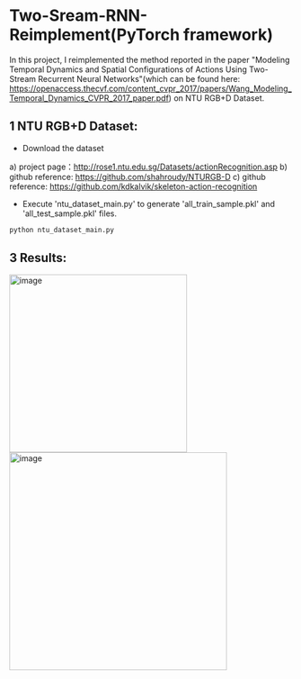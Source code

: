 # Two-Sream-RNN-Reimplement(PyTorch framework)
In this project, I reimplemented the method reported in the paper "Modeling Temporal Dynamics and Spatial Configurations of Actions Using Two-Stream Recurrent Neural Networks"(which can be found here: https://openaccess.thecvf.com/content_cvpr_2017/papers/Wang_Modeling_Temporal_Dynamics_CVPR_2017_paper.pdf) on NTU RGB+D Dataset.
## 1 NTU RGB+D Dataset: 
- Download the dataset

a) project page：http://rose1.ntu.edu.sg/Datasets/actionRecognition.asp
b) github reference: https://github.com/shahroudy/NTURGB-D
c) github reference: https://github.com/kdkalvik/skeleton-action-recognition  
- Execute 'ntu_dataset_main.py' to generate 'all_train_sample.pkl' and 'all_test_sample.pkl' files.
```python
python ntu_dataset_main.py
```
## 3 Results:
<img width="316" alt="image" src="https://user-images.githubusercontent.com/94251855/153308995-46a15750-40cb-4b43-b888-b1302a913021.png">

<img width="387" alt="image" src="https://user-images.githubusercontent.com/94251855/153309106-19813887-f33e-4203-a27c-cb9aa6d76070.png">

